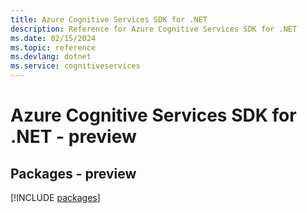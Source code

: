 ```yaml
---
title: Azure Cognitive Services SDK for .NET
description: Reference for Azure Cognitive Services SDK for .NET
ms.date: 02/15/2024
ms.topic: reference
ms.devlang: dotnet
ms.service: cognitiveservices
---
```

# Azure Cognitive Services SDK for .NET - preview
## Packages - preview
[!INCLUDE [packages](cognitive-services-index.md)]